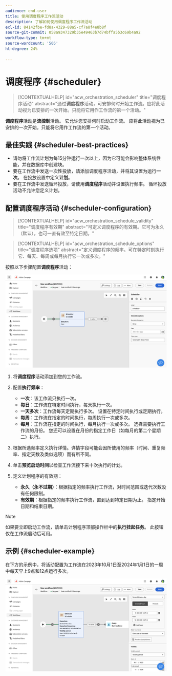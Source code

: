 ```yaml
---
audience: end-user
title: 使用调度程序工作流活动
description: 了解如何使用调度程序工作流活动
exl-id: 84142fbe-fd8a-4329-88a5-cf7a8f4e8b8f
source-git-commit: 058a9347329b35e49463b7d74bffa5b3c69b4a92
workflow-type: tm+mt
source-wordcount: '505'
ht-degree: 24%

---
```


# 调度程序 {#scheduler}

>[!CONTEXTUALHELP]
>id="acw_orchestration_scheduler"
>title="调度程序活动"
>abstract="通过&#x200B;**调度程序**&#x200B;活动，可安排何时开始工作流。应将此活动视为已安排的一次开始。只能将它用作工作流的第一个活动。"

**调度程序**&#x200B;活动是&#x200B;**流控制**&#x200B;活动。 它允许您安排何时启动工作流。 应将此活动视为已安排的一次开始。只能将它用作工作流的第一个活动。

## 最佳实践 {#scheduler-best-practices}

* 请勿将工作流计划为每15分钟运行一次以上，因为它可能会影响整体系统性能，并在数据库中创建块。
* 要在工作流中发送一次性投放，请添加调度程序活动，并将其设置为运行&#x200B;**一次**。 在投放设置中定义&#x200B;**计划**。
* 要在工作流中发送循环投放，请使用&#x200B;**调度程序**&#x200B;活动并设置执行频率。 循环投放活动不允许您定义计划。

## 配置调度程序活动 {#scheduler-configuration}

>[!CONTEXTUALHELP]
>id="acw_orchestration_schedule_validity"
>title="调度程序有效期"
>abstract="可定义调度程序的有效期。它可为永久（默认），也可一直有效至特定日期。"

>[!CONTEXTUALHELP]
>id="acw_orchestration_schedule_options"
>title="调度程序选项"
>abstract="定义调度程序的频率。可在特定时刻执行它、每天、每周或每月执行它一次或多次。"

按照以下步骤配置&#x200B;**调度程序**&#x200B;活动：

![调度程序活动配置接口](../assets/workflow-scheduler.png)

1. 将&#x200B;**调度程序**&#x200B;活动添加到您的工作流。

1. 配置&#x200B;**执行频率**：

   * **一次**：该工作流只执行一次。
   * **每日**：工作流在特定时间执行，每天执行一次。
   * **一天多次**：工作流每天定期执行多次。 设置在特定时间执行或定期执行。
   * **每周**：工作流在指定的时间执行，每周执行一次或多次。
   * **每月**：工作流在指定的时间执行，每月执行一次或多次。 选择需要执行工作流的月份。 您还可以设置在月份的指定工作日（如每月的第二个星期二）执行。

1. 根据所选频率定义执行详情。详情字段可能会因所使用的频率（时间、重复频率、指定天数及类似选项）而有所不同。

1. 单击&#x200B;**预览启动时间**&#x200B;以检查工作流接下来十次执行的计划。

1. 定义计划程序的有效期：

   * **永久（永不过期）**：根据指定的频率执行工作流，对时间范围或迭代次数没有任何限制。
   * **有效期**：根据指定的频率执行工作流，直到达到特定日期为止。 指定开始日期和结束日期。

>[!NOTE]
>如果要立即启动工作流，请单击计划程序顶部操作栏中的&#x200B;**执行挂起任务**。 此按钮仅在工作流启动后可用。

## 示例 {#scheduler-example}

在下方的示例中，将活动配置为工作流在2023年10月1日至2024年1月1日的一周中每天早上9点和12点运行多次。

![调度程序活动示例配置](../assets/workflow-scheduler2.png)
